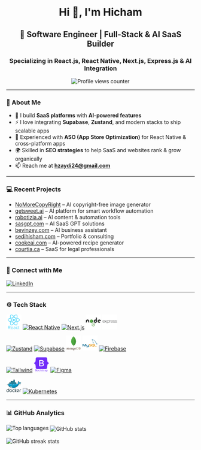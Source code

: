 <h1 align="center">Hi 👋, I'm Hicham</h1>
<h2 align="center">🚀 Software Engineer | Full-Stack & AI SaaS Builder</h2>
<h3 align="center">Specializing in React.js, React Native, Next.js, Express.js & AI Integration</h3>

<p align="center">
  <img src="https://komarev.com/ghpvc/?username=hicham-zad&label=Profile%20views&color=0e75b6&style=flat" alt="Profile views counter" />
</p>

---

### 🌟 About Me
- 🔭 I build **SaaS platforms** with **AI-powered features**  
- ⚡ I love integrating **Supabase**, **Zustand**, and modern stacks to ship scalable apps  
- 📱 Experienced with **ASO (App Store Optimization)** for React Native & cross-platform apps  
- 🌍 Skilled in **SEO strategies** to help SaaS and websites rank & grow organically  
- 📫 Reach me at **hzaydi24@gmail.com**  

---

### 💻 Recent Projects
- [NoMoreCopyRight](https://nomorecopyright.com) – AI copyright-free image generator  
- [getsweet.ai](https://app.getsweet.ai) – AI platform for smart workflow automation  
- [robotizia.ai](https://robotizia.ai) – AI content & automation tools  
- [sasgpt.com](https://sasgpt.com) – AI SaaS GPT solutions  
- [bevinzey.com](https://bevinzey.com) – AI business assistant  
- [sedihisham.com](https://www.sedihisham.com/) – Portfolio & consulting  
- [cookeai.com](https://cookeai.com/) – AI-powered recipe generator  
- [courtia.ca](https://app.courtia.ca/) – SaaS for legal professionals  

---

### 🤝 Connect with Me
<p align="left">
  <a href="https://www.linkedin.com/in/hicham-za%C3%AFdi-2983331a3" target="_blank">
    <img src="https://raw.githubusercontent.com/rahuldkjain/github-profile-readme-generator/master/src/images/icons/Social/linked-in-alt.svg" alt="LinkedIn" height="30" width="40"/>
  </a>
</p>

---

### ⚙️ Tech Stack
<p align="left">
  <!-- Core -->
  <a href="https://reactjs.org/" target="_blank"><img src="https://raw.githubusercontent.com/devicons/devicon/master/icons/react/react-original-wordmark.svg" alt="React" width="40" height="40"/></a>
  <a href="https://reactnative.dev/" target="_blank"><img src="https://reactnative.dev/img/header_logo.svg" alt="React Native" width="40" height="40"/></a>
  <a href="https://nextjs.org/" target="_blank"><img src="https://cdn.worldvectorlogo.com/logos/nextjs-2.svg" alt="Next.js" width="40" height="40"/></a>
  <a href="https://nodejs.org" target="_blank"><img src="https://raw.githubusercontent.com/devicons/devicon/master/icons/nodejs/nodejs-original-wordmark.svg" alt="Node.js" width="40" height="40"/></a>
  <a href="https://expressjs.com" target="_blank"><img src="https://raw.githubusercontent.com/devicons/devicon/master/icons/express/express-original-wordmark.svg" alt="Express.js" width="40" height="40"/></a>

  <!-- State & Backend -->
  <a href="https://zustand-demo.pmnd.rs/" target="_blank"><img src="https://avatars.githubusercontent.com/u/79146003?s=200&v=4" alt="Zustand" width="40" height="40"/></a>
  <a href="https://supabase.com/" target="_blank"><img src="https://seeklogo.com/images/S/supabase-logo-DCC676FFE2-seeklogo.com.png" alt="Supabase" width="40" height="40"/></a>
  <a href="https://www.mongodb.com/" target="_blank"><img src="https://raw.githubusercontent.com/devicons/devicon/master/icons/mongodb/mongodb-original-wordmark.svg" alt="MongoDB" width="40" height="40"/></a>
  <a href="https://www.mysql.com/" target="_blank"><img src="https://raw.githubusercontent.com/devicons/devicon/master/icons/mysql/mysql-original-wordmark.svg" alt="MySQL" width="40" height="40"/></a>
  <a href="https://firebase.google.com/" target="_blank"><img src="https://www.vectorlogo.zone/logos/firebase/firebase-icon.svg" alt="Firebase" width="40" height="40"/></a>

  <!-- Styling & UI -->
  <a href="https://tailwindcss.com/" target="_blank"><img src="https://www.vectorlogo.zone/logos/tailwindcss/tailwindcss-icon.svg" alt="Tailwind" width="40" height="40"/></a>
  <a href="https://getbootstrap.com" target="_blank"><img src="https://raw.githubusercontent.com/devicons/devicon/master/icons/bootstrap/bootstrap-plain-wordmark.svg" alt="Bootstrap" width="40" height="40"/></a>
  <a href="https://www.figma.com/" target="_blank"><img src="https://www.vectorlogo.zone/logos/figma/figma-icon.svg" alt="Figma" width="40" height="40"/></a>

  <!-- Infra & Tools -->
  <a href="https://www.docker.com/" target="_blank"><img src="https://raw.githubusercontent.com/devicons/devicon/master/icons/docker/docker-original-wordmark.svg" alt="Docker" width="40" height="40"/></a>
  <a href="https://kubernetes.io" target="_blank"><img src="https://www.vectorlogo.zone/logos/kubernetes/kubernetes-icon.svg" alt="Kubernetes" width="40" height="40"/></a>
</p>

---

### 📊 GitHub Analytics
<p>
  <img align="left" src="https://github-readme-stats.vercel.app/api/top-langs?username=hicham-zad&show_icons=true&locale=en&layout=compact" alt="Top languages" />
</p>

<p>&nbsp;<img align="center" src="https://github-readme-stats.vercel.app/api?username=hicham-zad&show_icons=true&locale=en" alt="GitHub stats" /></p>

<p><img align="center" src="https://github-readme-streak-stats.herokuapp.com/?user=hicham-zad&" alt="GitHub streak stats" /></p>
